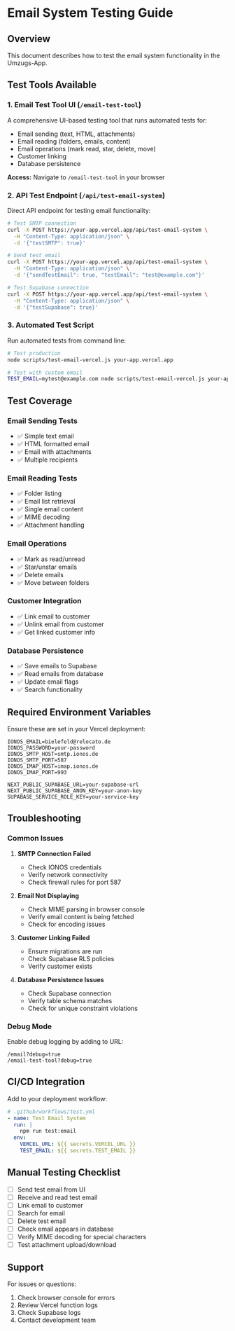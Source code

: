 # Email System Testing Guide

## Overview

This document describes how to test the email system functionality in the Umzugs-App.

## Test Tools Available

### 1. Email Test Tool UI (`/email-test-tool`)

A comprehensive UI-based testing tool that runs automated tests for:
- Email sending (text, HTML, attachments)
- Email reading (folders, emails, content)
- Email operations (mark read, star, delete, move)
- Customer linking
- Database persistence

**Access:** Navigate to `/email-test-tool` in your browser

### 2. API Test Endpoint (`/api/test-email-system`)

Direct API endpoint for testing email functionality:

```bash
# Test SMTP connection
curl -X POST https://your-app.vercel.app/api/test-email-system \
  -H "Content-Type: application/json" \
  -d '{"testSMTP": true}'

# Send test email
curl -X POST https://your-app.vercel.app/api/test-email-system \
  -H "Content-Type: application/json" \
  -d '{"sendTestEmail": true, "testEmail": "test@example.com"}'

# Test Supabase connection
curl -X POST https://your-app.vercel.app/api/test-email-system \
  -H "Content-Type: application/json" \
  -d '{"testSupabase": true}'
```

### 3. Automated Test Script

Run automated tests from command line:

```bash
# Test production
node scripts/test-email-vercel.js your-app.vercel.app

# Test with custom email
TEST_EMAIL=mytest@example.com node scripts/test-email-vercel.js your-app.vercel.app
```

## Test Coverage

### Email Sending Tests
- ✅ Simple text email
- ✅ HTML formatted email
- ✅ Email with attachments
- ✅ Multiple recipients

### Email Reading Tests
- ✅ Folder listing
- ✅ Email list retrieval
- ✅ Single email content
- ✅ MIME decoding
- ✅ Attachment handling

### Email Operations
- ✅ Mark as read/unread
- ✅ Star/unstar emails
- ✅ Delete emails
- ✅ Move between folders

### Customer Integration
- ✅ Link email to customer
- ✅ Unlink email from customer
- ✅ Get linked customer info

### Database Persistence
- ✅ Save emails to Supabase
- ✅ Read emails from database
- ✅ Update email flags
- ✅ Search functionality

## Required Environment Variables

Ensure these are set in your Vercel deployment:

```env
IONOS_EMAIL=bielefeld@relocato.de
IONOS_PASSWORD=your-password
IONOS_SMTP_HOST=smtp.ionos.de
IONOS_SMTP_PORT=587
IONOS_IMAP_HOST=imap.ionos.de
IONOS_IMAP_PORT=993

NEXT_PUBLIC_SUPABASE_URL=your-supabase-url
NEXT_PUBLIC_SUPABASE_ANON_KEY=your-anon-key
SUPABASE_SERVICE_ROLE_KEY=your-service-key
```

## Troubleshooting

### Common Issues

1. **SMTP Connection Failed**
   - Check IONOS credentials
   - Verify network connectivity
   - Check firewall rules for port 587

2. **Email Not Displaying**
   - Check MIME parsing in browser console
   - Verify email content is being fetched
   - Check for encoding issues

3. **Customer Linking Failed**
   - Ensure migrations are run
   - Check Supabase RLS policies
   - Verify customer exists

4. **Database Persistence Issues**
   - Check Supabase connection
   - Verify table schema matches
   - Check for unique constraint violations

### Debug Mode

Enable debug logging by adding to URL:
```
/email?debug=true
/email-test-tool?debug=true
```

## CI/CD Integration

Add to your deployment workflow:

```yaml
# .github/workflows/test.yml
- name: Test Email System
  run: |
    npm run test:email
  env:
    VERCEL_URL: ${{ secrets.VERCEL_URL }}
    TEST_EMAIL: ${{ secrets.TEST_EMAIL }}
```

## Manual Testing Checklist

- [ ] Send test email from UI
- [ ] Receive and read test email
- [ ] Link email to customer
- [ ] Search for email
- [ ] Delete test email
- [ ] Check email appears in database
- [ ] Verify MIME decoding for special characters
- [ ] Test attachment upload/download

## Support

For issues or questions:
1. Check browser console for errors
2. Review Vercel function logs
3. Check Supabase logs
4. Contact development team